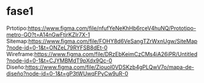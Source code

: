# fase1
Prtotipo:https://www.figma.com/file/nfufYeNeKhHb6rceV4huNQ/Prototipo-metro-GO?t=A14nGwFtjrKZIr7X-1
Sitemap:https://www.figma.com/file/FOHY8d6VeSangTZrWxnUgw/SiteMap?node-id=0-1&t=ONZeL79RYFSB8dEt-0
Wireframe:https://www.figma.com/file/DRzEbKeimCzCMs4iA26iPR/Untitled?node-id=0-1&t=CJYMBMdT9pXdx9Qc-0
Diseño:https://www.figma.com/file/Ziouol0VDSKzb4gPLQwV7o/mapa-de-diseño?node-id=0-1&t=gP3tWUwqFPyCw9uR-0


